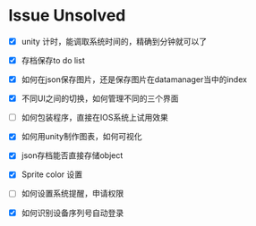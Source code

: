 # Issue Unsolved

- [x] unity 计时，能调取系统时间的，精确到分钟就可以了
- [x] 存档保存to do list
- [x] 如何在json保存图片，还是保存图片在datamanager当中的index
- [x] 不同UI之间的切换，如何管理不同的三个界面
- [ ] 如何包装程序，直接在IOS系统上试用效果
- [x] 如何用unity制作图表，如何可视化
- [x] json存档能否直接存储object
- [x] Sprite color 设置
- [ ] 如何设置系统提醒，申请权限
- [x] 如何识别设备序列号自动登录

 

